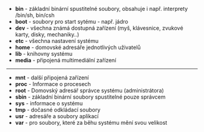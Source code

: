 - **bin** - základní binární spustitelné soubory, obsahuje i např. interprety /bin/sh, bin/csh
- **boot** - soubory pro start sytému - např. jádro
- **dev** - všechna známá dostupná zařízení (myš, klávesnice, zvukové karty, disky, mechaniky..)
- **etc** - všechna nastavení systému
- **home** - domovské adresáře jednotlivých uživatelů
- **lib** - knihovny systému
- **media** - připojená multimediální zařízení
---
- **mnt** - další připojená zařízení
- **proc** - Informace o procesech
- **root** - Domovský adresář správce systému (administrátora)
- **sbin** - základní binární soubory spustitelné pouze správcem
- **sys** - informace o systému
- **tmp** - dočasné odkládací soubory
- **usr** - adresáře a soubory aplikací
- **var** - pro soubory, které za běhu systému mění svou velikost